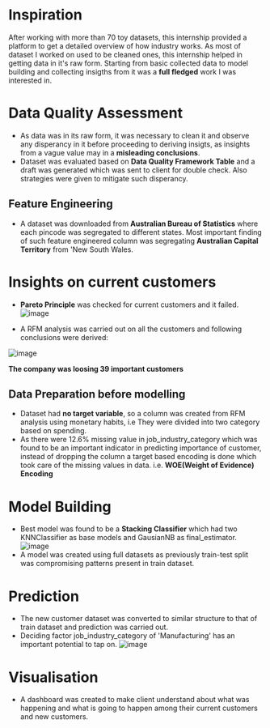 
# Inspiration
After working with more than 70 toy datasets, this internship provided a platform to get a detailed overview of how industry works. As most of dataset I worked on used 
to be cleaned ones, this internship helped in getting data in it's raw form. Starting from basic collected data to model building and collecting insigths from it was a 
**full fledged** work I was interested in.

# Data Quality Assessment
* As data was in its raw form, it was necessary to clean it and observe any disperancy in it before proceeding to deriving insigts, as insights from a vague value may
in a **misleading conclusions**.
* Dataset was evaluated based on **Data Quality Framework Table** and a draft was generated which was sent to client for double check. Also strategies were given to 
mitigate such disperancy.

## Feature Engineering
* A dataset was downloaded from **Australian Bureau of Statistics** where each pincode was segregated to different states. Most important finding of such feature 
engineered column was segregating **Australian Capital Territory** from 'New South Wales.

# Insights on current customers
* **Pareto Principle** was checked for current customers and it failed.
 ![image](https://user-images.githubusercontent.com/102746816/161388931-efd5c2ca-8dd0-4ab1-894e-c812261dde4b.png)

* A RFM analysis was carried out on all the customers and following conclusions were derived:
  
 ![image](https://user-images.githubusercontent.com/102746816/161388081-3f3f0d76-9c15-4c24-8811-a6846c47a7a6.png)
 
 **The company was loosing 39 important customers**
 
 ## Data Preparation before modelling
 * Dataset had **no target variable**, so a column was created from RFM analysis using monetary habits, i.e They were divided into two category based on spending.
 * As there were 12.6% missing value in job_industry_category which was found to be an important indicator in predicting importance of customer, instead of dropping 
 the column a target based encoding is done which took care of the missing values in data. i.e. **WOE(Weight of Evidence) Encoding**
 
 # Model Building
 * Best model was found to be a **Stacking Classifier** which had two KNNClassifier as base models and GausianNB as final_estimator.
  ![image](https://user-images.githubusercontent.com/102746816/161388556-7c885e3b-cbaf-4297-a08d-9767da794869.png)
 * A model was created using full datasets as previously train-test split was compromising patterns present in train dataset. 
 # Prediction
 * The new customer dataset was converted to similar structure to that of train dataset and prediction was carried out.
 * Deciding factor job_industry_category of 'Manufacturing' has an important potential to tap on.
   ![image](https://user-images.githubusercontent.com/102746816/161388710-15465da4-1279-445d-989d-1ceb6b7d0514.png)
   
 # Visualisation
 * A dashboard was created to make client understand about what was happening and what is going to happen among their current customers and new customers.


